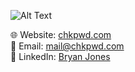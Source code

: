 ![Alt Text](https://media.giphy.com/media/h0Cq1ClzO3UpupFPjP/giphy.gif)

🌐 Website: [chkpwd.com](https://chkpwd.com)  
📧 Email: [mail@chkpwd.com](mailto:mail@chkpwd.com)  
💼 LinkedIn: [Bryan Jones](https://www.linkedin.com/in/bryan-jones-693348252)

